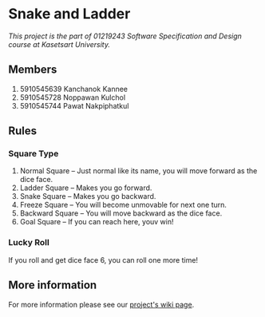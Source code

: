 # Snake and Ladder
_This project is the part of 01219243 Software Specification and Design course at Kasetsart University._

## Members
1. 5910545639 Kanchanok Kannee
1. 5910545728 Noppawan  Kulchol
1. 5910545744 Pawat     Nakpiphatkul

## Rules
### Square Type
1. Normal Square – Just normal like its name, you will move forward as the dice face.
1. Ladder Square – Makes you go forward.
1. Snake Square – Makes you go backward.
1. Freeze Square – You will become unmovable for next one turn.
1. Backward Square – You will move backward as the dice face.
1. Goal Square – If you can reach here, youv win!

### Lucky Roll
If you roll and get dice face 6, you can roll one more time!

## More information
For more information please see our [project's wiki page](https://github.com/guitarpawat/snake-and-ladder/wiki).